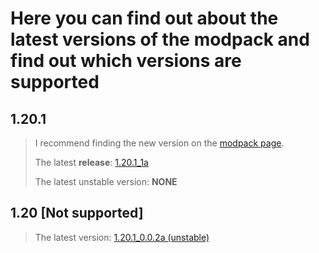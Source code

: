 # Here you can find out about the latest versions of the modpack and find out which versions are supported

## 1.20.1 
> I recommend finding the new version on the [modpack page](https://modrinth.com/modpack/enhanced-vanilla-minecraft).
>
> The latest **release**: [1.20.1_1a](https://modrinth.com/modpack/enhanced-vanilla-minecraft/version/1.20.1_1a)
>
> The latest unstable version: **NONE**

## 1.20 [Not supported]
> The latest version: [1.20.1_0.0.2a (unstable)](https://modrinth.com/modpack/enhanced-vanilla-minecraft/version/1.20.1_0.0.2a)